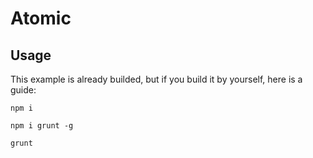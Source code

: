 # Atomic

## Usage
This example is already builded, but if you build it by yourself, here is a guide:

`npm i`

`npm i grunt -g`

`grunt`
